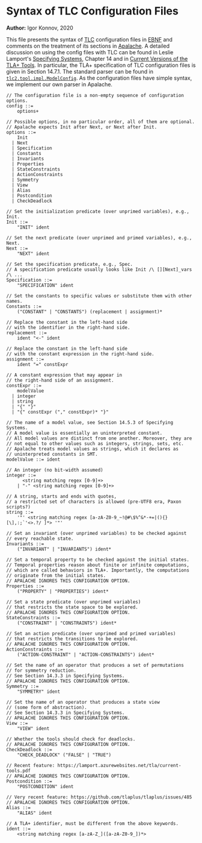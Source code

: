 # Syntax of TLC Configuration Files

**Author:** Igor Konnov, 2020

This file presents the syntax of
[TLC](http://lamport.azurewebsites.net/tla/tools.html) configuration files
in [EBNF](https://en.wikipedia.org/wiki/Extended_Backus%E2%80%93Naur_form) and
comments on the treatment of its sections in
[Apalache](https://github.com/informalsystems/apalache). A detailed discussion
on using the config files with TLC can be found in Leslie Lamport's 
[Specifying Systems],
Chapter 14 and in
[Current Versions of the TLA+ Tools](https://lamport.azurewebsites.net/tla/current-tools.pdf).
In particular, the TLA+ specification of TLC configuration files
is given in Section 14.7.1. The standard parser can be found in
[`tlc2.tool.impl.ModelConfig`](https://github.com/tlaplus/tlaplus/blob/master/tlatools/org.lamport.tlatools/src/tlc2/tool/impl/ModelConfig.java).
As the configuration files have simple syntax, we implement our own parser in
Apalache.

```ebnf
// The configuration file is a non-empty sequence of configuration options.
config ::=
    options+

// Possible options, in no particular order, all of them are optional.
// Apalache expects Init after Next, or Next after Init.
options ::=
    Init
  | Next
  | Specification
  | Constants
  | Invariants
  | Properties
  | StateConstraints
  | ActionConstraints
  | Symmetry
  | View
  | Alias
  | Postcondition
  | CheckDeadlock

// Set the initialization predicate (over unprimed variables), e.g., Init.
Init ::=
    "INIT" ident

// Set the next predicate (over unprimed and primed variables), e.g., Next.
Next ::=
    "NEXT" ident

// Set the specification predicate, e.g., Spec.
// A specification predicate usually looks like Init /\ [][Next]_vars /\ ...
Specification ::=
    "SPECIFICATION" ident

// Set the constants to specific values or substitute them with other names.
Constants ::=
    ("CONSTANT" | "CONSTANTS") (replacement | assignment)*

// Replace the constant in the left-hand side
// with the identifier in the right-hand side.
replacement ::=
    ident "<-" ident

// Replace the constant in the left-hand side
// with the constant expression in the right-hand side.
assignment ::=
    ident "=" constExpr

// A constant expression that may appear in
// the right-hand side of an assignment.
constExpr ::=
    modelValue
  | integer
  | string
  | "{" "}"
  | "{" constExpr ("," constExpr)* "}"

// The name of a model value, see Section 14.5.3 of Specifying Systems.
// A model value is essentially an uninterpreted constant.
// All model values are distinct from one another. Moreover, they are
// not equal to other values such as integers, strings, sets, etc.
// Apalache treats model values as strings, which it declares as
// uninterpreted constants in SMT.
modelValue ::= ident

// An integer (no bit-width assumed)
integer ::=
      <string matching regex [0-9]+>
    | "-" <string matching regex [0-9]+>

// A string, starts and ends with quotes,
// a restricted set of characters is allowed (pre-UTF8 era, Paxon scripts?)
string ::=
    '"' <string matching regex [a-zA-Z0-9_~!@#\$%^&*-+=|(){}[\],:;`'<>.?/ ]*> '"'

// Set an invariant (over unprimed variables) to be checked against
// every reachable state.
Invariants ::=
    ("INVARIANT" | "INVARIANTS") ident*

// Set a temporal property to be checked against the initial states.
// Temporal properties reason about finite or infinite computations,
// which are called behaviors in TLA+. Importantly, the computations
// originate from the initial states.
// APALACHE IGNORES THIS CONFIGURATION OPTION.
Properties ::=
    ("PROPERTY" | "PROPERTIES") ident*

// Set a state predicate (over unprimed variables)
// that restricts the state space to be explored.
// APALACHE IGNORES THIS CONFIGURATION OPTION.
StateConstraints ::=
    ("CONSTRAINT" | "CONSTRAINTS") ident*

// Set an action predicate (over unprimed and primed variables)
// that restricts the transitions to be explored.
// APALACHE IGNORES THIS CONFIGURATION OPTION.
ActionConstraints ::=
    ("ACTION-CONSTRAINT" | "ACTION-CONSTRAINTS") ident*

// Set the name of an operator that produces a set of permutations
// for symmetry reduction.
// See Section 14.3.3 in Specifying Systems.
// APALACHE IGNORES THIS CONFIGURATION OPTION.
Symmetry ::=
    "SYMMETRY" ident

// Set the name of an operator that produces a state view
// (some form of abstraction).
// See Section 14.3.3 in Specifying Systems.
// APALACHE IGNORES THIS CONFIGURATION OPTION.
View ::=
    "VIEW" ident

// Whether the tools should check for deadlocks.
// APALACHE IGNORES THIS CONFIGURATION OPTION.
CheckDeadlock ::=
    "CHECK_DEADLOCK" ("FALSE" | "TRUE")

// Recent feature: https://lamport.azurewebsites.net/tla/current-tools.pdf
// APALACHE IGNORES THIS CONFIGURATION OPTION.
Postcondition ::=
    "POSTCONDITION" ident

// Very recent feature: https://github.com/tlaplus/tlaplus/issues/485
// APALACHE IGNORES THIS CONFIGURATION OPTION.
Alias ::=
    "ALIAS" ident

// A TLA+ identifier, must be different from the above keywords.
ident ::=
    <string matching regex [a-zA-Z_]([a-zA-Z0-9_])*>

```

[Specifying Systems]: http://lamport.azurewebsites.net/tla/book.html

